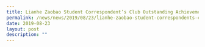 ```yaml
---
title: Lianhe Zaobao Student Correspondent’s Club Outstanding Achievement Award (2019)
permalink: /news/news/2019/08/23/lianhe-zaobao-student-correspondents-club-outstanding-achievement-award-2019/
date: 2019-08-23
layout: post
description: ""
---
```

